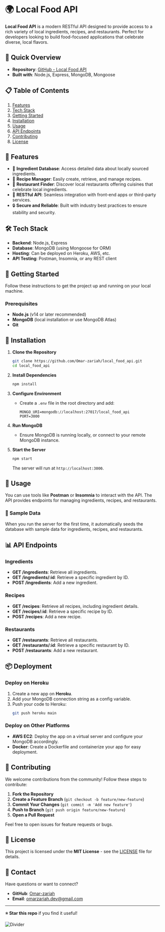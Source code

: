 # 🌍 Local Food API

**Local Food API** is a modern RESTful API designed to provide access to a rich variety of local ingredients, recipes, and restaurants. Perfect for developers looking to build food-focused applications that celebrate diverse, local flavors.

## 🚀 Quick Overview
- **Repository**: [GitHub - Local Food API](https://github.com/Omar-zariah/local_food_api)
- **Built with**: Node.js, Express, MongoDB, Mongoose

## 📋 Table of Contents
1. [Features](#features)
2. [Tech Stack](#tech-stack)
3. [Getting Started](#getting-started)
4. [Installation](#installation)
5. [Usage](#usage)
6. [API Endpoints](#api-endpoints)
7. [Contributing](#contributing)
8. [License](#license)

## 🌟 Features

- 🌿 **Ingredient Database**: Access detailed data about locally sourced ingredients.
- 🍲 **Recipe Manager**: Easily create, retrieve, and manage recipes.
- 🏨 **Restaurant Finder**: Discover local restaurants offering cuisines that celebrate local ingredients.
- 📡 **RESTful API**: Seamless integration with front-end apps or third-party services.
- 🔒 **Secure and Reliable**: Built with industry best practices to ensure stability and security.

## 🛠 Tech Stack

- **Backend**: Node.js, Express
- **Database**: MongoDB (using Mongoose for ORM)
- **Hosting**: Can be deployed on Heroku, AWS, etc.
- **API Testing**: Postman, Insomnia, or any REST client

## 🏁 Getting Started

Follow these instructions to get the project up and running on your local machine.

### Prerequisites
- **Node.js** (v14 or later recommended)
- **MongoDB** (local installation or use MongoDB Atlas)
- **Git**

## 🔧 Installation

1. **Clone the Repository**
   ```bash
   git clone https://github.com/Omar-zariah/local_food_api.git
   cd local_food_api
   ```

2. **Install Dependencies**
   ```bash
   npm install
   ```

3. **Configure Environment**
   - Create a `.env` file in the root directory and add:
     ```
     MONGO_URI=mongodb://localhost:27017/local_food_api
     PORT=3000
     ```

4. **Run MongoDB**
   - Ensure MongoDB is running locally, or connect to your remote MongoDB instance.

5. **Start the Server**
   ```bash
   npm start
   ```
   The server will run at `http://localhost:3000`.

## 📖 Usage

You can use tools like **Postman** or **Insomnia** to interact with the API. The API provides endpoints for managing ingredients, recipes, and restaurants.

### 🌱 Sample Data
When you run the server for the first time, it automatically seeds the database with sample data for ingredients, recipes, and restaurants.

## 📊 API Endpoints

### Ingredients
- **GET /ingredients**: Retrieve all ingredients.
- **GET /ingredients/:id**: Retrieve a specific ingredient by ID.
- **POST /ingredients**: Add a new ingredient.

### Recipes
- **GET /recipes**: Retrieve all recipes, including ingredient details.
- **GET /recipes/:id**: Retrieve a specific recipe by ID.
- **POST /recipes**: Add a new recipe.

### Restaurants
- **GET /restaurants**: Retrieve all restaurants.
- **GET /restaurants/:id**: Retrieve a specific restaurant by ID.
- **POST /restaurants**: Add a new restaurant.

## 📦 Deployment

### Deploy on Heroku
1. Create a new app on **Heroku**.
2. Add your MongoDB connection string as a config variable.
3. Push your code to Heroku:
   ```bash
   git push heroku main
   ```

### Deploy on Other Platforms
- **AWS EC2**: Deploy the app on a virtual server and configure your MongoDB accordingly.
- **Docker**: Create a Dockerfile and containerize your app for easy deployment.

## 🤝 Contributing

We welcome contributions from the community! Follow these steps to contribute:

1. **Fork the Repository**
2. **Create a Feature Branch** (`git checkout -b feature/new-feature`)
3. **Commit Your Changes** (`git commit -m 'Add new feature'`)
4. **Push to Branch** (`git push origin feature/new-feature`)
5. **Open a Pull Request**

Feel free to open issues for feature requests or bugs.

## 📜 License

This project is licensed under the **MIT License** - see the [LICENSE](LICENSE) file for details.

## 📧 Contact

Have questions or want to connect?
- **GitHub**: [Omar-zariah](https://github.com/Omar-zariah)
- **Email**: omarzariah.dev@gmail.com

---

**⭐️ Star this repo** if you find it useful!

![Divider](https://source.unsplash.com/1600x100/?food,spices)
